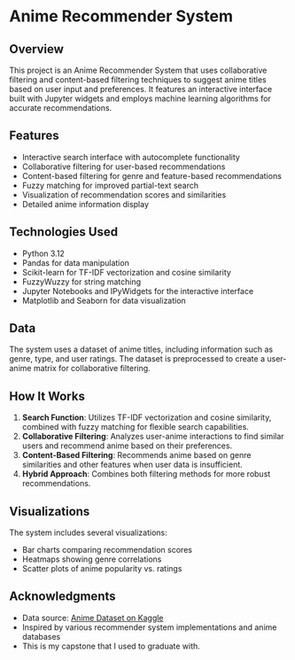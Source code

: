 # Anime Recommender System

## Overview
This project is an Anime Recommender System that uses collaborative filtering and content-based filtering techniques to suggest anime titles based on user input and preferences. It features an interactive interface built with Jupyter widgets and employs machine learning algorithms for accurate recommendations.

## Features
- Interactive search interface with autocomplete functionality
- Collaborative filtering for user-based recommendations
- Content-based filtering for genre and feature-based recommendations
- Fuzzy matching for improved partial-text search
- Visualization of recommendation scores and similarities
- Detailed anime information display

## Technologies Used
- Python 3.12
- Pandas for data manipulation
- Scikit-learn for TF-IDF vectorization and cosine similarity
- FuzzyWuzzy for string matching
- Jupyter Notebooks and IPyWidgets for the interactive interface
- Matplotlib and Seaborn for data visualization
  
## Data
The system uses a dataset of anime titles, including information such as genre, type, and user ratings. The dataset is preprocessed to create a user-anime matrix for collaborative filtering.

## How It Works
1. **Search Function**: Utilizes TF-IDF vectorization and cosine similarity, combined with fuzzy matching for flexible search capabilities.
2. **Collaborative Filtering**: Analyzes user-anime interactions to find similar users and recommend anime based on their preferences.
3. **Content-Based Filtering**: Recommends anime based on genre similarities and other features when user data is insufficient.
4. **Hybrid Approach**: Combines both filtering methods for more robust recommendations.

## Visualizations
The system includes several visualizations:
- Bar charts comparing recommendation scores
- Heatmaps showing genre correlations
- Scatter plots of anime popularity vs. ratings

## Acknowledgments
- Data source: [Anime Dataset on Kaggle](https://www.kaggle.com/datasets/CooperUnion/anime-recommendations-database)
- Inspired by various recommender system implementations and anime databases
- This is my capstone that I used to graduate with. 
